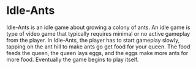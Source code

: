 # Idle-Ants

Idle-Ants is an idle game about growing a colony of ants. An idle game is type of video game that typically requires minimal or no active gameplay from the player. In Idle-Ants,
the player has to start gameplay slowly, tapping on the ant hill to make ants go get food for your queen. The food feeds the queen, the queen lays eggs, and the eggs make more
ants for more food. Eventually the game begins to play itself.


